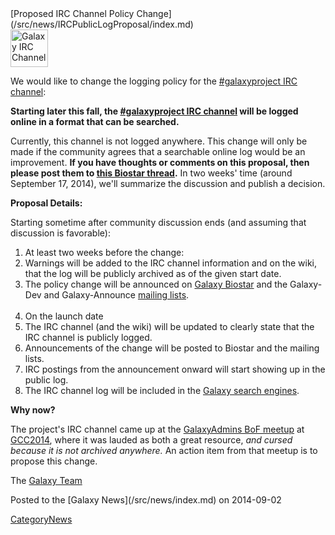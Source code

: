 <div class='newsItemHeader'>[Proposed IRC Channel Policy Change](/src/news/IRCPublicLogProposal/index.md)</div>

<div class='right'><img src="/src/images/Icons/ChatBalloons.png" alt="Galaxy IRC Channel" width="60" /></div>

We would like to change the logging policy for the [#galaxyproject IRC channel](/src/GetInvolved/index.md#irc-channel):

  **Starting later this fall, the [#galaxyproject IRC channel](/src/GetInvolved/index.md#irc-channel) will be logged online in a format that can be searched.**

Currently, this channel is not logged anywhere.  This change will only be made if the community agrees that a searchable online log would be an improvement.  **If you have thoughts or comments on this proposal, then please post them to [this Biostar thread](https://biostar.usegalaxy.org/p/8804/).**  In two weeks' time (around September 17, 2014), we'll summarize the discussion and publish a decision. 

**Proposal Details:**

Starting sometime after community discussion ends (and assuming that discussion is favorable):

1. At least two weeks before the change:
  1. Warnings will be added to the IRC channel information and on the wiki, that the log will be publicly archived as of the given start date.
  1. The policy change will be announced on [Galaxy Biostar](/src/support/Biostar/index.md) and the Galaxy-Dev and Galaxy-Announce [mailing lists](/src/MailingLists/index.md).<br /><br />
1. On the launch date
  1. The IRC channel (and the wiki) will be updated to clearly state that the IRC channel is publicly logged.
  1. Announcements of the change will be posted to Biostar and the mailing lists.
  1. IRC postings from the announcement onward will start showing up in the public log.
  1. The IRC channel log will be included in the [Galaxy search engines](http://galaxyproject.org/search/).

**Why now?**

The project's IRC channel came up at the [GalaxyAdmins BoF meetup](/src/events/GCC2014/BoFs/GalaxyAdmins/index.md) at [GCC2014](/src/events/GCC2014/index.md), where it was lauded as both a great resource, *and cursed because it is not archived anywhere.*  An action item from that meetup is to propose this change.

The [Galaxy Team](/src/GalaxyTeam/index.md)

<div class='newsItemFooter'>Posted to the [Galaxy News](/src/news/index.md) on 2014-09-02</div>

[CategoryNews](/src/CategoryNews/index.md)
